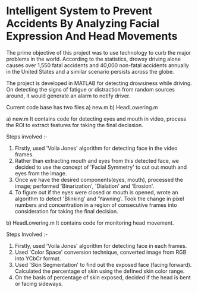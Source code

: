# Intelligent System to Prevent Accidents By Analyzing Facial Expression And Head Movements
The prime objective of this project was to use technology to curb the major problems in the world. According to the statistics, drowsy driving alone causes over 1,550 fatal accidents and 40,000 non-fatal accidents annually in the United States and a similar scenario persists across the globe.

The project is developed in MATLAB for detecting drowsiness while driving. On detecting the signs of fatigue or distraction from random sources around, it would generate an alarm to notify driver.

Current code base has two files
a) new.m
b) HeadLowering.m

a) new.m
It contains code for detecting eyes and mouth in video, process the ROI to extract features for taking the final decission.

Steps involved :- 
1) Firstly, used 'Voila Jones' algorithm for detecting face in the video frames.
2) Rather than extracting mouth and eyes from this detected face, we decided to use the concept of 'Facial Symmetry' to cut out mouth and eyes from the image.
3) Once we have the desired components(eyes, mouth), processed the image; performed 'Binarization', 'Dialation' and 'Erosion'.
4) To figure out if the eyes were closed or mouth is opened, wrote an algorithm to detect 'Blinking' and 'Yawning'. Took the change in pixel numbers and concentration in a region of consecutive frames into consideration for taking the final decision. 


b) HeadLowering.m
It contains code for monitoring head movement.

Steps Involved :-
1) Firstly, used 'Voila Jones' algorithm for detecting face in each frames.
2) Used 'Color Space' conversion technique, converted image from RGB into YCbCr format.
3) Used 'Skin Segmentation' to find out the exposed face (facing forward). Calculated the percentage of skin using the defined skin color range.  
4) On the basis of percentage of skin exposed, decided if the head is bent or facing sideways.

